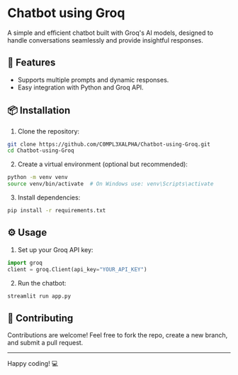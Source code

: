 # Chatbot using Groq

A simple and efficient chatbot built with Groq's AI models, designed to handle conversations seamlessly and provide insightful responses.

## 🚀 Features
- Supports multiple prompts and dynamic responses.
- Easy integration with Python and Groq API.

## 📦 Installation
1. Clone the repository:
```bash
git clone https://github.com/C0MPL3XALPHA/Chatbot-using-Groq.git
cd Chatbot-using-Groq
```
2. Create a virtual environment (optional but recommended):
```bash
python -m venv venv
source venv/bin/activate  # On Windows use: venv\Scripts\activate
```
3. Install dependencies:
```bash
pip install -r requirements.txt
```

## ⚙️ Usage
1. Set up your Groq API key:
```python
import groq
client = groq.Client(api_key="YOUR_API_KEY")
```
2. Run the chatbot:
```bash
streamlit run app.py
```

## 🤝 Contributing
Contributions are welcome! Feel free to fork the repo, create a new branch, and submit a pull request.


---
Happy coding! 💻


